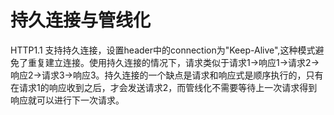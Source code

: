 # 持久连接与管线化
HTTP1.1 支持持久连接，设置header中的connection为"Keep-Alive",这种模式避免了重复建立连接。使用持久连接的情况下，请求类似于请求1->响应1->请求2->响应2->请求3->响应3。持久连接的一个缺点是请求和响应式是顺序执行的，只有在请求1的响应收到之后，才会发送请求2，而管线化不需要等待上一次请求得到响应就可以进行下一次请求。